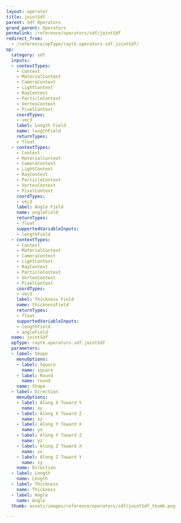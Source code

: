 ```yaml
---
layout: operator
title: jointSdf
parent: Sdf Operators
grand_parent: Operators
permalink: /reference/operators/sdf/jointSdf
redirect_from:
  - /reference/opType/raytk.operators.sdf.jointSdf/
op:
  category: sdf
  inputs:
  - contextTypes:
    - Context
    - MaterialContext
    - CameraContext
    - LightContext
    - RayContext
    - ParticleContext
    - VertexContext
    - PixelContext
    coordTypes:
    - vec3
    label: Length Field
    name: lengthField
    returnTypes:
    - float
  - contextTypes:
    - Context
    - MaterialContext
    - CameraContext
    - LightContext
    - RayContext
    - ParticleContext
    - VertexContext
    - PixelContext
    coordTypes:
    - vec3
    label: Angle Field
    name: angleField
    returnTypes:
    - float
    supportedVariableInputs:
    - lengthField
  - contextTypes:
    - Context
    - MaterialContext
    - CameraContext
    - LightContext
    - RayContext
    - ParticleContext
    - VertexContext
    - PixelContext
    coordTypes:
    - vec3
    label: Thickness Field
    name: thicknessField
    returnTypes:
    - float
    supportedVariableInputs:
    - lengthField
    - angleField
  name: jointSdf
  opType: raytk.operators.sdf.jointSdf
  parameters:
  - label: Shape
    menuOptions:
    - label: Square
      name: square
    - label: Round
      name: round
    name: Shape
  - label: Direction
    menuOptions:
    - label: Along X Toward Y
      name: xy
    - label: Along X Toward Z
      name: xz
    - label: Along Y Toward X
      name: yx
    - label: Along Y Toward Z
      name: yz
    - label: Along Z Toward X
      name: zx
    - label: Along Z Toward Y
      name: zy
    name: Direction
  - label: Length
    name: Length
  - label: Thickness
    name: Thickness
  - label: Angle
    name: Angle
  thumb: assets/images/reference/operators/sdf/jointSdf_thumb.png

---
```

